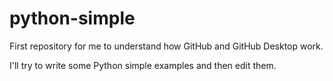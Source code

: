 # python-simple
First repository for me to understand how GitHub and GitHub Desktop work.

I'll try to write some Python simple examples and then edit them.
